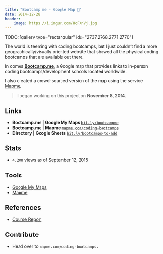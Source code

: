 ```yaml
---
title: "Bootcamp.me - Google Map 📍"
date: 2014-12-28
header:
    image: https://i.imgur.com/8cFXnVj.jpg
---
```


TODO: [gallery type="rectangular" ids="2737,2768,2771,2770"\]

The world is teeming with coding bootcamps, but I just couldn’t find a
more geographically/visually oriented website that showed all the
physical coding bootcamps that are available out there.

In comes [**Bootcamp.me**](https://bit.ly/bootcampme "Bootcamp.me"), a
Google map that provides links to in-person coding bootcamps/development
schools located worldwide.

I also created a crowd-sourced version of the map using the service
[Mapme](https://mapme.com/ "Mapme").

> I began working on this project on **November 8, 2014**.



Links
-----

-   **Bootcamp.me | Google My Maps**
    [`bit.ly/bootcampme`](https://bit.ly/bootcampme "Bootcamp.me")
-   **Bootcamp.me | Mapme**
    [`mapme.com/coding-bootcamps`](https://mapme.com/coding-bootcamps "Bootcamp.me - Mapme")
-   **Directory | Google Sheets**
    [`bit.ly/bootcamps-to-add`](https://bit.ly/bootcamps-to-add "Bootcamp.me - Directory")

Stats
-----

-   `4,280` views as of September 12, 2015

Tools
-----

- [Google My Maps](https://www.google.com/maps/d/splash?app=mp "Google MyMaps")
- [Mapme](https://mapme.com/ "Mapme")

References
----------

- [Course Report](https://coursereport.com "Course Report")

Contribute
----------

-   Head over to `mapme.com/coding-bootcamps.`
